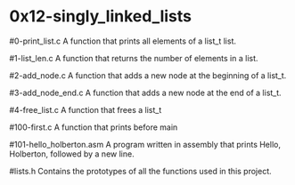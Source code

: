 # 0x12-singly_linked_lists

#0-print_list.c
A function that prints all elements of a list_t list.

#1-list_len.c
A function that returns the number of elements in a list.

#2-add_node.c
A function that adds a new node at the beginning of a list_t.

#3-add_node_end.c
A function that adds a new node at the end of a list_t.

#4-free_list.c
A function that frees a list_t

#100-first.c
A function that prints before main

#101-hello_holberton.asm
A program written in assembly that prints Hello, Holberton, followed by a new line.

#lists.h
Contains the prototypes of all the functions used in this project.
